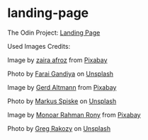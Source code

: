# landing-page
The Odin Project: <a href="https://mnasser02.github.io/landing-page/"> Landing Page</a>

Used Images Credits:

Image by <a href="https://pixabay.com/users/graphicnet-23712291/?utm_source=link-attribution&amp;utm_medium=referral&amp;utm_campaign=image&amp;utm_content=6708187">zaira afroz</a> from <a href="https://pixabay.com/?utm_source=link-attribution&amp;utm_medium=referral&amp;utm_campaign=image&amp;utm_content=6708187">Pixabay</a>

Photo by <a href="https://unsplash.com/@faraixyz?utm_source=unsplash&utm_medium=referral&utm_content=creditCopyText">Farai Gandiya</a> on <a href="https://unsplash.com/s/photos/quantum-computer?utm_source=unsplash&utm_medium=referral&utm_content=creditCopyText">Unsplash</a>

Image by <a href="https://pixabay.com/users/geralt-9301/?utm_source=link-attribution&amp;utm_medium=referral&amp;utm_campaign=image&amp;utm_content=63527">Gerd Altmann</a> from <a href="https://pixabay.com/?utm_source=link-attribution&amp;utm_medium=referral&amp;utm_campaign=image&amp;utm_content=63527">Pixabay</a>

Photo by <a href="https://unsplash.com/@markusspiske?utm_source=unsplash&utm_medium=referral&utm_content=creditCopyText">Markus Spiske</a> on <a href="https://unsplash.com/s/photos/algorithm?utm_source=unsplash&utm_medium=referral&utm_content=creditCopyText">Unsplash</a>

Image by <a href="https://pixabay.com/users/monoar_cgi_artist-2240009/?utm_source=link-attribution&amp;utm_medium=referral&amp;utm_campaign=image&amp;utm_content=1274699">Monoar Rahman Rony</a> from <a href="https://pixabay.com/?utm_source=link-attribution&amp;utm_medium=referral&amp;utm_campaign=image&amp;utm_content=1274699">Pixabay</a>

Photo by <a href="https://unsplash.com/@grakozy?utm_source=unsplash&utm_medium=referral&utm_content=creditCopyText">Greg Rakozy</a> on <a href="https://unsplash.com/s/photos/potential?utm_source=unsplash&utm_medium=referral&utm_content=creditCopyText">Unsplash</a>
